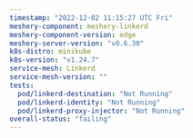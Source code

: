 ```yaml
---
timestamp: "2022-12-02 11:15:27 UTC Fri"
meshery-component: meshery-linkerd
meshery-component-version: edge
meshery-server-version: "v0.6.30"
k8s-distro: minikube
k8s-version: "v1.24.7"
service-mesh: Linkerd
service-mesh-version: ""
tests:
  pod/linkerd-destination: "Not Running"
  pod/linkerd-identity: "Not Running"
  pod/linkerd-proxy-injector: "Not Running"
overall-status: "failing"
---
```

